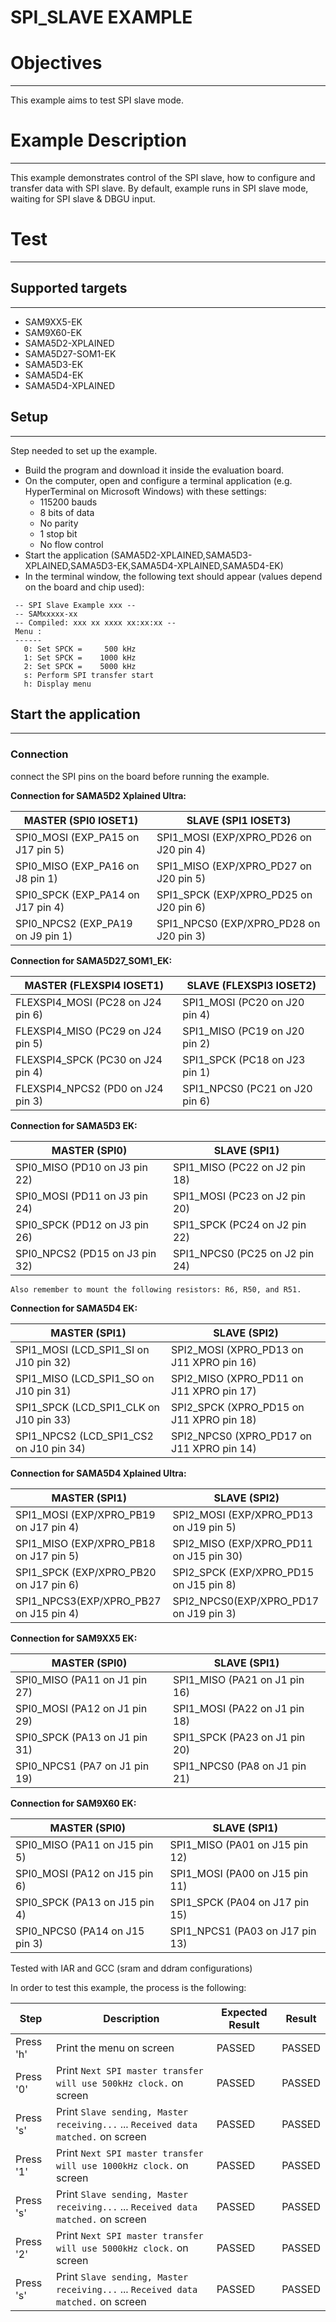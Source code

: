 SPI_SLAVE EXAMPLE
============

# Objectives
------------
This example aims to test SPI slave mode.


# Example Description
---------------------
This example demonstrates control of the SPI slave, how to configure and
transfer data with SPI slave. By default, example runs in SPI slave mode,
waiting for SPI slave & DBGU input.


# Test
------
## Supported targets
--------------------
* SAM9XX5-EK
* SAM9X60-EK
* SAMA5D2-XPLAINED
* SAMA5D27-SOM1-EK
* SAMA5D3-EK
* SAMA5D4-EK
* SAMA5D4-XPLAINED

## Setup
--------
Step needed to set up the example.

* Build the program and download it inside the evaluation board.
* On the computer, open and configure a terminal application (e.g. HyperTerminal
 on Microsoft Windows) with these settings:
	- 115200 bauds
	- 8 bits of data
	- No parity
	- 1 stop bit
	- No flow control
* Start the application (SAMA5D2-XPLAINED,SAMA5D3-XPLAINED,SAMA5D3-EK,SAMA5D4-XPLAINED,SAMA5D4-EK)
* In the terminal window, the following text should appear (values depend on the
 board and chip used):
```
 -- SPI Slave Example xxx --
 -- SAMxxxxx-xx
 -- Compiled: xxx xx xxxx xx:xx:xx --
 Menu :
 ------
   0: Set SPCK =     500 kHz
   1: Set SPCK =    1000 kHz
   2: Set SPCK =    5000 kHz
   s: Perform SPI transfer start
   h: Display menu
```

## Start the application
------------------------

### Connection
connect the SPI pins on the board before running the example.

__Connection for SAMA5D2 Xplained Ultra:__

MASTER (SPI0 IOSET1)              | SLAVE (SPI1 IOSET3)
--------------------------------- | ---------------------------------------
SPI0_MOSI (EXP_PA15 on J17 pin 5) | SPI1_MOSI  (EXP/XPRO_PD26 on J20 pin 4)
SPI0_MISO (EXP_PA16 on J8 pin 1)  | SPI1_MISO  (EXP/XPRO_PD27 on J20 pin 5)
SPI0_SPCK (EXP_PA14 on J17 pin 4) | SPI1_SPCK  (EXP/XPRO_PD25 on J20 pin 6)
SPI0_NPCS2 (EXP_PA19 on J9 pin 1) | SPI1_NPCS0 (EXP/XPRO_PD28 on J20 pin 3)

__Connection for SAMA5D27_SOM1_EK:__

MASTER (FLEXSPI4 IOSET1)          | SLAVE (FLEXSPI3 IOSET2)
--------------------------------- | ---------------------------------------
FLEXSPI4_MOSI (PC28 on J24 pin 6) | SPI1_MOSI  (PC20 on J20 pin 4)
FLEXSPI4_MISO (PC29 on J24 pin 5) | SPI1_MISO  (PC19 on J20 pin 2)
FLEXSPI4_SPCK (PC30 on J24 pin 4) | SPI1_SPCK  (PC18 on J23 pin 1)
FLEXSPI4_NPCS2 (PD0 on J24 pin 3) | SPI1_NPCS0 (PC21 on J20 pin 6)

__Connection for SAMA5D3 EK:__

MASTER (SPI0)                  | SLAVE (SPI1)
------------------------------ | ------------------------------
SPI0_MISO  (PD10 on J3 pin 22) | SPI1_MISO (PC22 on J2 pin 18)
SPI0_MOSI  (PD11 on J3 pin 24) | SPI1_MOSI (PC23 on J2 pin 20)
SPI0_SPCK  (PD12 on J3 pin 26) | SPI1_SPCK (PC24 on J2 pin 22)
SPI0_NPCS2 (PD15 on J3 pin 32) | SPI1_NPCS0 (PC25 on J2 pin 24)

`Also remember to mount the following resistors: R6, R50, and R51.`

__Connection for SAMA5D4 EK:__

MASTER (SPI1)                           | SLAVE (SPI2)
--------------------------------------- | -----------------------------------------
SPI1_MOSI (LCD_SPI1_SI on J10 pin 32)   | SPI2_MOSI (XPRO_PD13 on J11 XPRO pin 16)
SPI1_MISO (LCD_SPI1_SO on J10 pin 31)   | SPI2_MISO (XPRO_PD11 on J11 XPRO pin 17)
SPI1_SPCK (LCD_SPI1_CLK on J10 pin 33)  | SPI2_SPCK (XPRO_PD15 on J11 XPRO pin 18)
SPI1_NPCS2 (LCD_SPI1_CS2 on J10 pin 34) | SPI2_NPCS0 (XPRO_PD17 on J11 XPRO pin 14)

__Connection for SAMA5D4 Xplained Ultra:__

MASTER (SPI1)                           | SLAVE (SPI2)
--------------------------------------- | ---------------------------------------
SPI1_MOSI (EXP/XPRO_PB19 on J17 pin 4)  | SPI2_MOSI (EXP/XPRO_PD13 on J19 pin 5)
SPI1_MISO (EXP/XPRO_PB18 on J17 pin 5)  | SPI2_MISO (EXP/XPRO_PD11 on J15 pin 30)
SPI1_SPCK (EXP/XPRO_PB20 on J17 pin 6)  | SPI2_SPCK (EXP/XPRO_PD15 on J15 pin 8)
SPI1_NPCS3(EXP/XPRO_PB27 on J15 pin 4)  | SPI2_NPCS0(EXP/XPRO_PD17 on J19 pin 3)

__Connection for SAM9XX5 EK:__

MASTER (SPI0)                 | SLAVE (SPI1)
----------------------------- | ------------------------------
SPI0_MISO (PA11 on J1 pin 27) | SPI1_MISO (PA21 on J1 pin 16)
SPI0_MOSI (PA12 on J1 pin 29) | SPI1_MOSI (PA22 on J1 pin 18)
SPI0_SPCK (PA13 on J1 pin 31) | SPI1_SPCK (PA23 on J1 pin 20)
SPI0_NPCS1 (PA7 on J1 pin 19) | SPI1_NPCS0 (PA8 on J1 pin 21) 

__Connection for SAM9X60 EK:__

MASTER (SPI0)                  | SLAVE (SPI1)
------------------------------ | ------------------------------
SPI0_MISO (PA11 on J15 pin 5)  | SPI1_MISO (PA01 on J15 pin 12)
SPI0_MOSI (PA12 on J15 pin 6)  | SPI1_MOSI (PA00 on J15 pin 11)
SPI0_SPCK (PA13 on J15 pin 4)  | SPI1_SPCK (PA04 on J17 pin 15)
SPI0_NPCS0 (PA14 on J15 pin 3) | SPI1_NPCS1 (PA03 on J17 pin 13)

Tested with IAR and GCC (sram and ddram configurations)

In order to test this example, the process is the following:

Step | Description | Expected Result | Result
-----|-------------|-----------------|-------
Press 'h' | Print the menu on screen | PASSED | PASSED
Press '0' | Print `Next SPI master transfer will use 500kHz clock.` on screen | PASSED | PASSED
Press 's' | Print `Slave sending, Master receiving...` ... `Received data matched.` on screen | PASSED | PASSED
Press '1' | Print `Next SPI master transfer will use 1000kHz clock.` on screen | PASSED | PASSED
Press 's' | Print `Slave sending, Master receiving...` ... `Received data matched.` on screen | PASSED | PASSED
Press '2' | Print `Next SPI master transfer will use 5000kHz clock.` on screen | PASSED | PASSED
Press 's' | Print `Slave sending, Master receiving...` ... `Received data matched.` on screen | PASSED | PASSED
